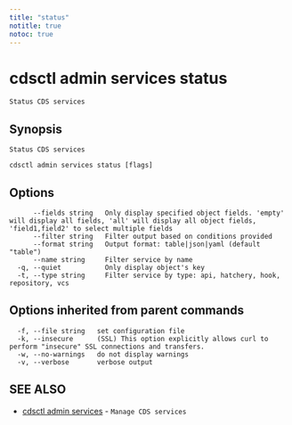 ```yaml
---
title: "status"
notitle: true
notoc: true
---
```

# cdsctl admin services status

`Status CDS services`

## Synopsis

`Status CDS services`

```
cdsctl admin services status [flags]
```

## Options

```
      --fields string   Only display specified object fields. 'empty' will display all fields, 'all' will display all object fields, 'field1,field2' to select multiple fields
      --filter string   Filter output based on conditions provided
      --format string   Output format: table|json|yaml (default "table")
      --name string     Filter service by name
  -q, --quiet           Only display object's key
  -t, --type string     Filter service by type: api, hatchery, hook, repository, vcs
```

## Options inherited from parent commands

```
  -f, --file string   set configuration file
  -k, --insecure      (SSL) This option explicitly allows curl to perform "insecure" SSL connections and transfers.
  -w, --no-warnings   do not display warnings
  -v, --verbose       verbose output
```

## SEE ALSO

* [cdsctl admin services](/docs/components/cdsctl/admin/services/)	 - `Manage CDS services`

